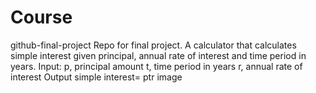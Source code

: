 # Course

github-final-project
Repo for final project. A calculator that calculates simple interest given principal, annual rate of interest and time period in years. Input: p, principal amount t, time period in years r, annual rate of interest Output simple interest= ptr image
